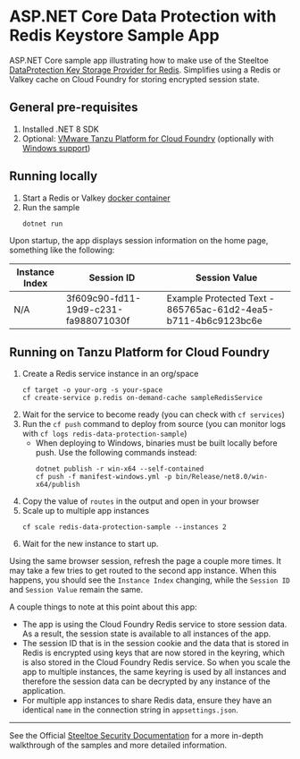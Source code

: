 # ASP.NET Core Data Protection with Redis Keystore Sample App

ASP.NET Core sample app illustrating how to make use of the Steeltoe [DataProtection Key Storage Provider for Redis](https://github.com/SteeltoeOSS/Steeltoe/tree/main/src/Security/src/DataProtection.Redis).
Simplifies using a Redis or Valkey cache on Cloud Foundry for storing encrypted session state.

## General pre-requisites

1. Installed .NET 8 SDK
1. Optional: [VMware Tanzu Platform for Cloud Foundry](https://docs.vmware.com/en/VMware-Tanzu-Application-Service/index.html)
   (optionally with [Windows support](https://docs.vmware.com/en/VMware-Tanzu-Application-Service/6.0/tas-for-vms/concepts-overview.html))

## Running locally

1. Start a Redis or Valkey [docker container](https://github.com/SteeltoeOSS/Samples/blob/main/CommonTasks.md)
1. Run the sample
   ```
   dotnet run
   ```

Upon startup, the app displays session information on the home page, something like the following:

| Instance Index | Session ID | Session Value |
|---|---|---|
| N/A | 3f609c90-fd11-19d9-c231-fa988071030f | Example Protected Text - 865765ac-61d2-4ea5-b711-4b6c9123bc6e |

## Running on Tanzu Platform for Cloud Foundry

1. Create a Redis service instance in an org/space
   ```
   cf target -o your-org -s your-space
   cf create-service p.redis on-demand-cache sampleRedisService
   ```
1. Wait for the service to become ready (you can check with `cf services`)
1. Run the `cf push` command to deploy from source (you can monitor logs with `cf logs redis-data-protection-sample`)
   - When deploying to Windows, binaries must be built locally before push. Use the following commands instead:
     ```
     dotnet publish -r win-x64 --self-contained
     cf push -f manifest-windows.yml -p bin/Release/net8.0/win-x64/publish
     ```
1. Copy the value of `routes` in the output and open in your browser
1. Scale up to multiple app instances
   ```
   cf scale redis-data-protection-sample --instances 2
   ```
1. Wait for the new instance to start up.

Using the same browser session, refresh the page a couple more times.
It may take a few tries to get routed to the second app instance.
When this happens, you should see the `Instance Index` changing, while the `Session ID` and `Session Value` remain the same.

A couple things to note at this point about this app:

* The app is using the Cloud Foundry Redis service to store session data. As a result, the session state is available to all instances of the app.
* The session ID that is in the session cookie and the data that is stored in Redis is encrypted using keys that are now stored in the keyring,
which is also stored in the Cloud Foundry Redis service. So when you scale the app to multiple instances, the same keyring is used by all instances
and therefore the session data can be decrypted by any instance of the application.
* For multiple app instances to share Redis data, ensure they have an identical `name` in the connection string in `appsettings.json`.

---

See the Official [Steeltoe Security Documentation](https://docs.steeltoe.io/api/v3/security/) for a more in-depth walkthrough of the samples and more detailed information.
